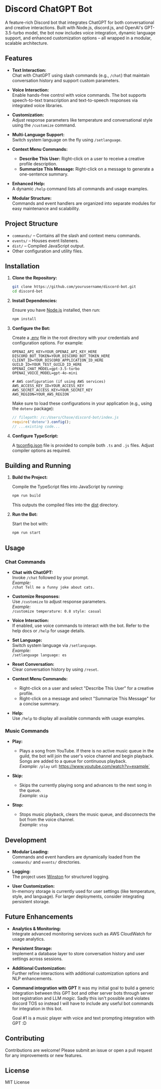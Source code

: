 # Discord ChatGPT Bot
A feature-rich Discord bot that integrates ChatGPT for both conversational and creative interactions. Built with Node.js, discord.js, and OpenAI's GPT-3.5-turbo model, the bot now includes voice integration, dynamic language support, and enhanced customization options – all wrapped in a modular, scalable architecture.

## Features

- **Text Interaction:**  
  Chat with ChatGPT using slash commands (e.g., `/chat`) that maintain conversation history and support custom parameters.

- **Voice Interaction:**  
  Enable hands-free control with voice commands. The bot supports speech-to-text transcription and text-to-speech responses via integrated voice libraries.

- **Customization:**  
  Adjust response parameters like temperature and conversational style using the `/customize` command.

- **Multi-Language Support:**  
  Switch system language on the fly using `/setlanguage`.

- **Context Menu Commands:**  
  - **Describe This User:** Right-click on a user to receive a creative profile description.  
  - **Summarize This Message:** Right-click on a message to generate a one-sentence summary.

- **Enhanced Help:**  
  A dynamic `/help` command lists all commands and usage examples.

- **Modular Structure:**  
  Commands and event handlers are organized into separate modules for easy maintenance and scalability.

## Project Structure

- `commands/` – Contains all the slash and context menu commands.
- `events/` – Houses event listeners.
- `dist/` – Compiled JavaScript output.
- Other configuration and utility files.

## Installation

1. **Clone the Repository:**

    ```bash
    git clone https://github.com/yourusername/discord-bot.git
    cd discord-bot
    ```

2. **Install Dependencies:**

    Ensure you have [Node.js](https://nodejs.org/en) installed, then run:

    ```bash
    npm install
    ```

3. **Configure the Bot:**

    Create a [.env](http://_vscodecontentref_/0) file in the root directory with your credentials and configuration options. For example:

    ```.env
    OPENAI_API_KEY=YOUR_OPENAI_API_KEY_HERE
    DISCORD_BOT_TOKEN=YOUR_DISCORD_BOT_TOKEN_HERE
    CLIENT_ID=YOUR_DISCORD_APPLICATION_ID_HERE
    GUILD_ID=YOUR_TEST_GUILD_ID_HERE
    OPENAI_CHAT_MODEL=gpt-3.5-turbo
    OPENAI_VOICE_MODEL=gpt-4o-mini

    # AWS configuration (if using AWS services)
    AWS_ACCESS_KEY_ID=YOUR_ACCESS_KEY
    AWS_SECRET_ACCESS_KEY=YOUR_SECRET_KEY
    AWS_REGION=YOUR_AWS_REGION
    ```

    Make sure to load these configurations in your application (e.g., using the `dotenv` package):

    ```js
    // filepath: /c:/Users/Chase/discord-bot/index.js
    require('dotenv').config();
    // ...existing code...
    ```

4. **Configure TypeScript:**

    A [tsconfig.json](http://_vscodecontentref_/1) file is provided to compile both `.ts` and `.js` files. Adjust compiler options as required.

## Building and Running

1. **Build the Project:**

    Compile the TypeScript files into JavaScript by running:

    ```bash
    npm run build
    ```

    This outputs the compiled files into the [dist](http://_vscodecontentref_/2) directory.

2. **Run the Bot:**

    Start the bot with:

    ```bash
    npm run start
    ```

## Usage

### Chat Commands

- **Chat with ChatGPT:**  
  Invoke `/chat` followed by your prompt.  
  _Example:_  
  `/chat Tell me a funny joke about cats.`

- **Customize Responses:**  
  Use `/customize` to adjust response parameters.  
  _Example:_  
  `/customize temperature: 0.8 style: casual`

- **Voice Interaction:**  
  If enabled, use voice commands to interact with the bot. Refer to the help docs or `/help` for usage details.

- **Set Language:**  
  Switch system language via `/setlanguage`.  
  _Example:_  
  `/setlanguage language: es`

- **Reset Conversation:**  
  Clear conversation history by using `/reset`.

- **Context Menu Commands:**  
  - Right-click on a user and select "Describe This User" for a creative profile.  
  - Right-click on a message and select "Summarize This Message" for a concise summary.

- **Help:**  
  Use `/help` to display all available commands with usage examples.

### Music Commands

- **Play:**
  - Plays a song from YouTube. If there is no active music queue in the guild, the bot will join the user's voice channel and begin playback. Songs are added to a queue for continuous playback.  
  _Example:_
  `/play` url: https://www.youtube.com/watch?v=example`

- **Skip:**
  - Skips the currently playing song and advances to the next song in the queue.  
  _Example:_
  `skip`

- **Stop:**
  - Stops music playback, clears the music queue, and disconnects the bot from the voice channel.  
  _Example:_
  `stop`

## Development

- **Modular Loading:**  
  Commands and event handlers are dynamically loaded from the `commands/` and `events/` directories.

- **Logging:**  
  The project uses [Winston](https://www.npmjs.com/package/winston) for structured logging.

- **User Customization:**  
  In-memory storage is currently used for user settings (like temperature, style, and language). For larger deployments, consider integrating persistent storage.


## Future Enhancements

- **Analytics & Monitoring:**  
  Integrate advanced monitoring services such as AWS CloudWatch for usage analytics.

- **Persistent Storage:**  
  Implement a database layer to store conversation history and user settings across sessions.

- **Additional Customization:**  
  Further refine interactions with additional customization options and NLP enhancements.

- **Command integration with GPT**
  It was my initial goal to build a generic integration between this GPT bot and other server bots through server bot registration and LLM _magic_. Sadly this isn't possible and violates discord TOS so instead I will have to include any useful bot commands for integration in this bot.

  Goal #1 is a music player with voice and text prompting integration with GPT :D

## Contributing

Contributions are welcome! Please submit an issue or open a pull request for any improvements or new features.

## License

MIT License
